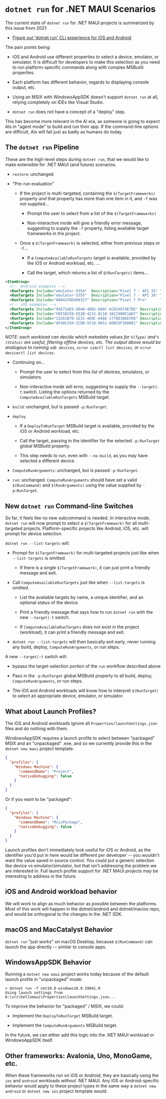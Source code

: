 # `dotnet run` for .NET MAUI Scenarios

The current state of `dotnet run` for .NET MAUI projects is summarized
by this issue from 2021:

* [Figure out 'dotnet run' CLI experience for iOS and Android](https://github.com/dotnet/xamarin/issues/26)

The pain points being:

* iOS and Android use different properties to select a device,
  emulator, or simulator. It is difficult for developers to make this
  selection as you need to run platform-specific commands along with
  complex MSBuild properties.

* Each platform has different behavior, regards to displaying console
  output, etc.

* Using an MSIX with WindowsAppSDK doesn't support `dotnet run` at all,
  relying completely on IDEs like Visual Studio.

* `dotnet run` does not have a concept of a "deploy" step.

This has become more relevant in the AI era, as someone is going to
expect AIs in "agent mode" to build and run their app. If the
command-line options are difficult, AIs will fail just as badly as
humans do today.

## The `dotnet run` Pipeline

These are the high-level steps during `dotnet run`, that we would like
to make extensible for .NET MAUI (and future) scenarios.

* `restore`: unchanged

* "Pre-run evaluation"

  * If the project is multi-targeted, containing the
    `$(TargetFrameworks)` property _and_ that property has more than
    one item in it, and `-f` was not supplied...

    * Prompt the user to select from a list of the
      `$(TargetFrameworks)`

    * Non-interactive mode will give a friendly error message,
      suggesting to supply the `-f` property, listing available target
      frameworks in the project.

  * Once a `$(TargetFramework)` is selected, either from previous
    steps or `-f`...

    * If a `ComputeAvailableRunTargets` target is available, provided by
      the iOS or Android workload, etc. ...

    * Call the target, which returns a list of `@(RunTargets)` items...

```xml
<ItemGroup>
  <!-- Android examples -->
  <RunTargets Include="emulator-5554"  Description="Pixel 7 - API 35" Type="Emulator" Status="Offline" />
  <RunTargets Include="emulator-5555"  Description="Pixel 7 - API 36" Type="Emulator" Status="Online" />
  <RunTargets Include="0A041FDD400327" Description="Pixel 7 Pro"      Type="Device"   Status="Online" />
  <!-- iOS examples -->
  <RunTargets Include="94E71AE5-8040-4DB2-8A9C-6CD24EF4E7DE" Description="iPhone 11 - iOS 18.6" Type="Simulator" Status="Shutdown" />
  <RunTargets Include="FBF5DCE8-EE2B-4215-8118-3A2190DE1AD7" Description="iPhone 14 - iOS 26.0" Type="Simulator" Status="Booted" />
  <RunTargets Include="23261B78-1E31-469C-A46E-1776D386EFD8" Description="My iPhone 13"         Type="Device"    Status="Unavailable" />
  <RunTargets Include="AF40CC64-2CDB-5F16-9651-86BCDF380881" Description="My iPhone 15"         Type="Device"    Status="Paired" />
</ItemGroup>
```

_NOTE: each workload can decide which metadata values for `%(Type)`
and `%(Status)` are useful, filtering offline devices, etc. The output
above would be analogous to running `adb devices`, `xcrun simctl list
devices`, or `xcrun devicectl list devices`._

* Continuing on...

  * Prompt the user to select from this list of devices, emulators,
    or simulators.

  * Non-interactive mode will error, suggesting to supply the
    `--target|-t` switch. Listing the options returned by the
    `ComputeAvailableRunTargets` MSBuild target.

* `build`: unchanged, but is passed `-p:RunTarget`.

* `deploy`

  * If a `DeployToRunTarget` MSBuild target is available, provided by the
    iOS or Android workload, etc.

  * Call the target, passing in the identifier for the selected
    `-p:RunTarget` global MSBuild property.

  * This step needs to run, even with `--no-build`, as you may have
    selected a different device.

* `ComputeRunArguments`: unchanged, but is passed `-p:RunTarget`.

* `run`: unchanged. `ComputeRunArguments` should have set a valid
  `$(RunCommand)` and `$(RunArguments)` using the value supplied by
  `-p:RunTarget`.

## New `dotnet run` Command-line Switches

So far, it feels like no new subcommand is needed. In interactive
mode, `dotnet run` will now prompt to select a `$(TargetFramework)`
for all multi-targeted projects. Platform-specific projects like
Android, iOS, etc. will prompt for device selection.

`dotnet run --list-targets` will:

* Prompt for `$(TargetFramework)` for multi-targeted projects just
  like when `--list-targets` is omitted.

  * If there is a single `$(TargetFramework)`, it can just print a
    friendly message and exit.

* Call `ComputeAvailableRunTargets` just like when `--list-targets` is
  omitted.

  * List the available targets by name, a unique identifier, and an
    optional status of the device.

  * Print a friendly message that says how to run `dotnet run` with
    the new `--target|-t` switch.

  * If `ComputeAvailableRunTargets` does not exist in the project
    (workload), it can print a friendly message and exit.

* `dotnet run --list-targets` will then basically exit early, never
  running any build, deploy, `ComputeRunArguments`, or run steps.

A new `--target|-t` switch will:

* bypass the target-selection portion of the `run` workflow described above

* Pass in the `-p:RunTarget` global MSBuild property to all build,
  deploy, `ComputeRunArguments`, or run steps.

* The iOS and Android workloads will know how to interpret `$(RunTarget)`
  to select an appropriate device, emulator, or simulator.

## What about Launch Profiles?

The iOS and Android workloads ignore all
`Properties/launchSettings.json` files and do nothing with them.

WindowsAppSDK requires a launch profile to select between "packaged"
MSIX and an "unpackaged" .exe, and so we currently provide this in the
`dotnet new maui` project template:

```json
{
  "profiles": {
    "Windows Machine": {
      "commandName": "Project",
      "nativeDebugging": false
    }
  }
}
```

Or if you want to be "packaged":

```json
{
  "profiles": {
    "Windows Machine": {
      "commandName": "MsixPackage",
      "nativeDebugging": false
    }
  }
}
```

Launch profiles don't immediately look useful for iOS or Android, as
the identifier you'd put in here would be different per developer --
you wouldn't want the value saved in source control. You could put a
generic selection like device vs emulator/simulator, but that isn't
addressing the problem we are interested in. Full launch profile
support for .NET MAUI projects may be interesting to address in the
future.

## iOS and Android workload behavior

We will work to align as much behavior as possible between the
platforms. Most of this work will happen in the dotnet/android and
dotnet/macios repo, and would be orthogonal to the changes in the .NET
SDK.

## macOS and MacCatalyst Behavior

`dotnet run` "just works" on macOS Desktop, because `$(RunCommand)`
can launch the app directly -- similar to console apps.

## WindowsAppSDK Behavior

Running a `dotnet new maui` project works today because of the default
launch profile in "unpackaged" mode:

```dotnetcli
> dotnet run -f net10.0-windows10.0.19041.0
Using launch settings from D:\src\hellomaui\Properties\launchSettings.json...
```

To improve the behavior for "packaged" / MSIX, we could:

* Implement the `DeployToRunTarget` MSBuild target.

* Implement the `ComputeRunArguments` MSBuild target.

In the future, we can either add this logic into the .NET MAUI
workload or WindowsAppSDK itself.

## Other frameworks: Avalonia, Uno, MonoGame, etc.

When these frameworks run on iOS or Android, they are basically using
the `ios` and `android` workloads *without* .NET MAUI. Any iOS or
Android-specific behavior would apply to these project types in the
same way a `dotnet new android` or `dotnet new ios` project template
would.
